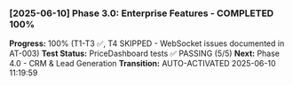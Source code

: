 ### [2025-06-10] Phase 3.0: Enterprise Features - COMPLETED 100%
**Progress:** 100% (T1-T3 ✅, T4 SKIPPED - WebSocket issues documented in AT-003)
**Test Status:** PriceDashboard tests ✅ PASSING (5/5)
**Next:** Phase 4.0 - CRM & Lead Generation
**Transition:** AUTO-ACTIVATED 2025-06-10 11:19:59
